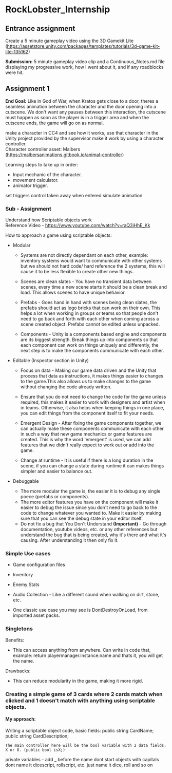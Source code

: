 # RockLobster_Internship

## Entrance assignment

Create a 5 minute gameplay video using the 3D Gamekit Lite (https://assetstore.unity.com/packages/templates/tutorials/3d-game-kit-lite-135162)

<b>Submission:</b> 5 minute gameplay video clip and a Continuous_Notes.md file displaying my progressive work, how I went about it, and if any roadblocks were hit. 

## Assignment 1

<b>End Goal:</b> Like in God of War, when Kratos gets close to a door, theres a seamless animation between the character and the door opening into a cutscene. We don't want any pauses between this interaction, the cutscene must happen as soon as the player is in a trigger area and when the cutscene ends, the game will go on as normal.

make a character in CC4 and see how it works, use that character in the Unity project provided by the supervisor make it work by using a character controller. <br>
Character controller asset: Malbers (https://malbersanimations.gitbook.io/animal-controller)

Learning steps to take up in order:

- Input mechanic of the character. 
- movement calculator.
- animator trigger.

set triggers
control taken away when entered
simulate animation

### Sub - Assignment

Understand how Scriptable objects work <br>
Reference Video - https://www.youtube.com/watch?v=raQ3iHhE_Kk

How to approach a game using scriptable objects:

- Modular
    - Systems are not directly dependant on each other, example: inventory systems would want to communicate with other systems but we should not hard code/ hard reference the 2 systems, this will cause it to be less flexible to create other new things.

    - Scenes are clean slates - You have no transient data between scenes, every time a new scene starts it should be a clean break and load. This allows scenes to have unique behavior.

    - Prefabs - Goes hand in hand with scenes being clean slates, the prefabs should act as lego bricks that can work on their own. This helps a lot when working in groups or teams so that people don't need to go back and forth with each other when coming across a scene created object. Prefabs cannot be edited unless unpacked.

    - Components - Unity is a components based engine and components are its biggest strength. Break things up into components so that each component can work on things uniquely and differently, the next step is to make the components communicate with each other.

- Editable (Inspector section in Unity)
    - Focus on data - Making our game data driven and the Unity that process that data as instructions, it makes things easier to changes to the game.This also allows us to make changes to the game without changing the code already written.

    - Ensure that you do not need to change the code for the game unless required, this makes it easier to work with designers and artist when in teams. Otherwise, it also helps when keeping things in one place, you can edit things from the component itself to fit your needs.

    - Emergent Design - After fixing the game components together, we can actually make these components communicate with each other in such a way that new game mechanics or game features are created. This is why the word 'emergent' is used, we can add features that we didn't really expect to work out or add into the game.

    - Change at runtime - It is useful if there is a long duration in the scene, if you can change a state during runtime it can makes things simpler and easier to balance out.

- Debuggable
    - The more modular the game is, the easier it is to debug any single poece (prefabs or components).
    -  The more editor features you have on the component will make it easier to debug the issue since you don't need to go back to the code to change whatever you wanted to. Make it easier by making sure that you can see the debug state in your editor itself.
    - Do not fix a bug that You Don't Understand <b>(Important)</b> - Go through documentation, youtube videos, etc. or any other references but understand the bug that is being created, why it's there and what it's causing. After understanding it then only fix it.
    

### Simple Use cases

- Game configuration files 

- Inventory

- Enemy Stats

- Audio Collection - Like a different sound when walking on dirt, stone, etc.

- One classic use case you may see is DontDestroyOnLoad, from imported asset packs.

### Singletons

Benefits:

- This can access anything from anywhere. Can write in code that, example: return playermanager.instance.name and thats it, you will get the name.

Drawbacks:

- This can reduce modularity in the game, making it more rigid.

### Creating a simple game of 3 cards where 2 cards match when clicked and 1 doesn't match with anything using scriptable objects.

#### My approach:
Writing a scriptable object code, basic fields:
    public string CardName;<br>
    public string CardDescription;<br>
    
    The main controller here will be the bool variable with 2 data fields; X or O. (public bool isX;)



private variables - add _ before the name
dont start objects with capitals
dont name it dicescript, rollscript, etc. just name it dice, roll and so on
